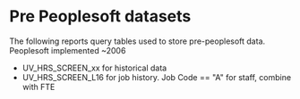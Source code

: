 # Pre Peoplesoft datasets
The following reports query tables used to store pre-peoplesoft data.
Peoplesoft implemented ~2006
- UV_HRS_SCREEN_xx for historical data
- UV_HRS_SCREEN_L16 for job history. Job Code == "A" for staff, combine with FTE

